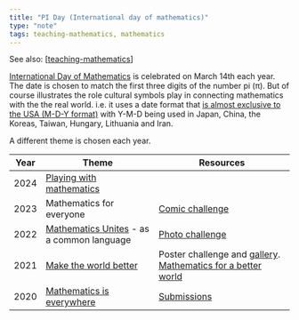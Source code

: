 ```yaml
---
title: "PI Day (International day of mathematics)"
type: "note"
tags: teaching-mathematics, mathematics
---
```


See also: [[teaching-mathematics]]

[International Day of Mathematics](https://www.idm314.org/) is celebrated on March 14th each year. The date is chosen to match the first three digits of the number pi (π). But of course illustrates the role cultural symbols play in connecting mathematics with the the real world. i.e. it uses a date format that [is almost exclusive to the USA (M-D-Y format)](https://www.trustedtranslations.com/blog/how-are-dates-written-in-different-countries) with Y-M-D being used in Japan, China, the Koreas, Taiwan, Hungary, Lithuania and Iran.

A different theme is chosen each year.

| Year | Theme | Resources |
| ---- | ----- | --------- |
| 2024 | [Playing with mathematics](https://www.idm314.org/#theme2024) |  | 
| 2023 | Mathematics for everyone | [Comic challenge](https://www.idm314.org/2023-comic-challenge-gallery) |
| 2022 | [Mathematics Unites](https://www.idm314.org/2022-idm) - as a common language | [Photo challenge](https://www.idm314.org/2022-photo-challenge) |
| 2021 | [Make the world better](https://www.idm314.org/2021-idm) | Poster challenge and [gallery](https://www.idm314.org/2021-poster-challenge-gallery). [Mathematics for a better world](https://betterworld.idm314.org/) |
| 2020 | [Mathematics is everywhere](https://www.idm314.org/2020-idm) | [Submissions](https://www.idm314.org/math-everywhere-video) |


[//begin]: # "Autogenerated link references for markdown compatibility"
[teaching-mathematics]: teaching-mathematics "Teaching Mathematics"
[//end]: # "Autogenerated link references"